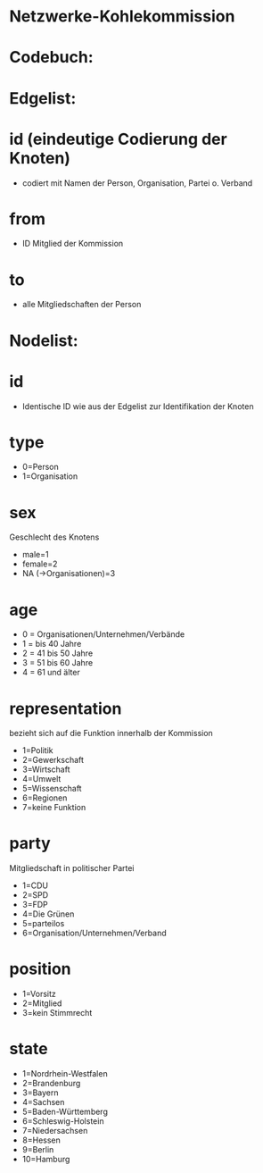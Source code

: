 # Netzwerke-Kohlekommission
# Codebuch:

# Edgelist:

# id (eindeutige Codierung der Knoten)
-	codiert mit Namen der Person, Organisation, Partei o. Verband
# from 
-	ID Mitglied der Kommission
# to
-	alle Mitgliedschaften der Person


# Nodelist: 

# id
-	Identische ID wie aus der Edgelist zur Identifikation der Knoten 
# type
-	0=Person
-	1=Organisation
# sex 
Geschlecht des Knotens 
-	male=1 
-	female=2 
-	NA (->Organisationen)=3
# age 
-	0 = Organisationen/Unternehmen/Verbände
-	1 = bis 40 Jahre
-	2 = 41 bis 50 Jahre
-	3 = 51 bis 60 Jahre
-	4 = 61 und älter
# representation 
bezieht sich auf die Funktion innerhalb der Kommission
-	1=Politik
-	2=Gewerkschaft
-	3=Wirtschaft
-	4=Umwelt 
-	5=Wissenschaft
-	6=Regionen
-	7=keine Funktion

# party 
Mitgliedschaft in politischer Partei
-	1=CDU
-	2=SPD
-	3=FDP
-	4=Die Grünen
-	5=parteilos
-	6=Organisation/Unternehmen/Verband

# position
-	1=Vorsitz
-	2=Mitglied
-	3=kein Stimmrecht

# state
-	1=Nordrhein-Westfalen 
-	2=Brandenburg
-	3=Bayern
-	4=Sachsen 
-	5=Baden-Württemberg
-	6=Schleswig-Holstein 
-	7=Niedersachsen
-	8=Hessen 
-	9=Berlin
-	10=Hamburg

